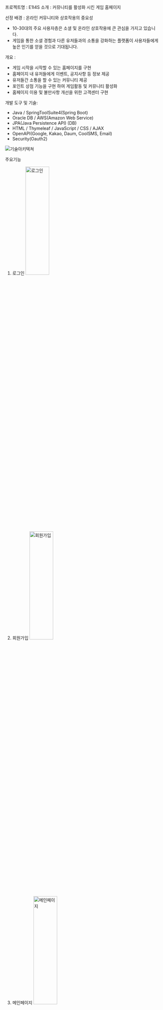프로젝트명 : E1I4S
소개 : 커뮤니티를 활성화 시킨 게임 홈페이지

선정 배경 : 온라인 커뮤니티와 상호작용의 중요성
- 10-30대의 주요 사용자층은 소셜 및 온라인 상호작용에 큰 관심을 가지고 있습니다.
- 게임을 통한 소셜 경험과 다른 유저들과의 소통을 강화하는 플랫폼이 사용자들에게 높은 인기를 얻을 것으로 기대됩니다.

개요 : 
- 게임 시작을 시작할 수 있는 홈페이지를 구현
- 홈페이지 내 유저들에게 이벤트, 공지사항 등 정보 제공
- 유저들간 소통을 할 수 있는 커뮤니티 제공
- 포인트 상점 기능을 구현 하여 게임활동 및 커뮤니티 활성화
- 홈페이지 이용 및 불만사항 개선을 위한 고객센터 구현


개발 도구 및 기술:
- Java / SpringToolSuite4(Spring Boot) 
- Oracle DB / AWS(Amazon Web Service)
- JPA(Java Persistence API) (DB)
- HTML / Thymeleaf / JavaScript / CSS / AJAX
- OpenAPI(Google, Kakao, Daum, CoolSMS, Email)
- Security(Oauth2)



![기술아키텍쳐](https://github.com/WOWzip/SemiProject_E1I4S/assets/142926896/08e1f065-3ce1-4d24-844b-8bc5198b170b)




주요기능
1. 로그인
 <img src="https://github.com/WOWzip/SemiProject_E1I4S/assets/142926896/328fd432-786e-4212-b4d1-63233d99c8a8" width="40%" height="30%" alt="로그인"></img>
   
2. 회원가입
 <img src="https://github.com/WOWzip/SemiProject_E1I4S/assets/142926896/2ed53764-865d-4527-933c-071224c5d67a" width="40%" height="30%" alt="회원가입"></img>

3. 메인페이지
 <img src="https://github.com/WOWzip/SemiProject_E1I4S/assets/142926896/60708539-0183-41bd-b2a5-cac7767ff11b" width="40%" height="30%" alt="메인페이지"></img>

4. 마이페이지
 <img src="https://github.com/WOWzip/SemiProject_E1I4S/assets/142926896/41f1b0ed-7a22-4a1a-8141-57d403b2b44f" width="40%" height="30%" alt="마이페이지"></img>

5. 공지사항
 <img src="https://github.com/WOWzip/SemiProject_E1I4S/assets/142926896/3e7a727b-5453-4d15-b6bb-c3929d4171d0" width="40%" height="30%" alt="공지사항"></img>

6. 이벤트
<img src="https://github.com/WOWzip/SemiProject_E1I4S/assets/142926896/388e76b5-da95-4e7f-9838-9c92c07ef9c0" width="40%" height="30%" alt="이벤트"></img>

7. 가이드
<img src="https://github.com/WOWzip/SemiProject_E1I4S/assets/142926896/a31d2ea2-5037-42e9-9576-88a3c038a403" width="40%" height="30%" alt="가이드"></img>
  
8. 캐릭터 소개
<img src="https://github.com/WOWzip/SemiProject_E1I4S/assets/142926896/d68cda88-dfe6-46bd-9780-5e8d2c49c6dc" width="40%" height="30%" alt="캐릭터 소개"></img>

9. 유저 랭킹
<img src="https://github.com/WOWzip/SemiProject_E1I4S/assets/142926896/54d4e3dd-910e-4b17-a515-70446f9d13c0" width="40%" height="30%" alt="유저 랭킹"></img>

10. 커뮤니티
<img src="https://github.com/WOWzip/SemiProject_E1I4S/assets/142926896/68d369cf-8a88-4eb2-affe-ed4110133335" width="40%" height="30%" alt="커뮤니티"></img>


11. 포인트 상점
<img src="https://github.com/WOWzip/SemiProject_E1I4S/assets/142926896/1b97e5b1-d41c-4bf4-b184-12e7c3fe89a2" width="40%" height="30%" alt="포인트상점1"></img>
<img src="https://github.com/WOWzip/SemiProject_E1I4S/assets/142926896/9dc84fea-335e-411d-97f8-e9c853b1c6f4" width="40%" height="30%" alt="포인트상점2"></img>


12. 고객지원
<img src="https://github.com/WOWzip/SemiProject_E1I4S/assets/142926896/440f310e-4147-4214-a502-6e808d9134fe" width="40%" height="30%" alt="고객지원1"></img>
<img src="https://github.com/WOWzip/SemiProject_E1I4S/assets/142926896/0661b1be-18f4-4ff1-aaf8-f8bcbf39d45c" width="40%" height="30%" alt="고객지원2"></img>
<img src="https://github.com/WOWzip/SemiProject_E1I4S/assets/142926896/5d6db887-86e7-4e52-834f-3baf55d70dfe" width="40%" height="30%" alt="고객지원3"></img>


13. 관리자 페이지
1) 관리자 코드입력 페이지
<img src="https://github.com/WOWzip/SemiProject_E1I4S/assets/142926896/ec95423e-50ac-486e-bee1-529235cf930c" width="40%" height="30%" alt="관리자 코드입력"></img>

2) 관리자 메인페이지 
<img src="https://github.com/WOWzip/SemiProject_E1I4S/assets/142926896/b734f371-7958-4f86-9881-1ced7eaf7f4e" width="40%" height="30%" alt="관리자 메인"></img>


14. 관리자 회원가입
<img src="https://github.com/WOWzip/SemiProject_E1I4S/assets/142926896/343abc44-b208-4eca-80bc-866b78c2bfd0" width="40%" height="30%" alt="관리자 회원가입"></img>


15. 관리자 고객지원 페이지
<img src="https://github.com/WOWzip/SemiProject_E1I4S/assets/142926896/916adacc-f6a5-43b7-9d29-f07b0c18c91d" width="40%" height="30%" alt="관리자 고객지원원"></img>
 


# 프로젝트 기간 : 2023.11.27(월) ~ 2023.12.22(금)

![스케줄](https://github.com/WOWzip/SemiProject_E1I4S/assets/142926896/8a36ad04-8d68-4aff-9939-1afea5bea0c0)



